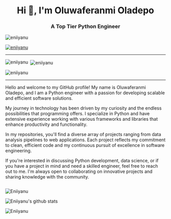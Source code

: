 <h1 align="center">Hi 👋, I'm Oluwaferanmi Oladepo</h1>
<h3 align="center">A Top Tier Python Engineer</h3>

<p align="left"> <img src="https://komarev.com/ghpvc/?username=eniiyanu&label=Profile%20views&color=0e75b6&style=flat" alt="eniiyanu" /> </p>

<p align="left"> <a href="https://github.com/ryo-ma/github-profile-trophy"><img src="https://github-profile-trophy.vercel.app/?username=eniiyanu&theme=onedark" alt="eniiyanu" /></a> </p>

---

<p><img align="left" src="https://github-readme-stats.vercel.app/api/top-langs?username=eniiyanu&show_icons=true&locale=en&layout=compact&theme=onedark" alt="eniiyanu" /></p>

<p>&nbsp;<img align="center" src="https://github-readme-stats.vercel.app/api?username=eniiyanu&show_icons=true&locale=en&theme=onedark" alt="eniiyanu" /></p>

<p><img align="center" src="https://github-readme-streak-stats.herokuapp.com/?user=eniiyanu&theme=onedark" alt="eniiyanu" /></p>

---

Hello and welcome to my GitHub profile! My name is Oluwaferanmi Oladepo, and I am a Python engineer with a passion for developing scalable and efficient software solutions.

My journey in technology has been driven by my curiosity and the endless possibilities that programming offers. I specialize in Python and have extensive experience working with various frameworks and libraries that enhance productivity and functionality.

In my repositories, you'll find a diverse array of projects ranging from data analysis pipelines to web applications. Each project reflects my commitment to clean, efficient code and my continuous pursuit of excellence in software engineering.

If you're interested in discussing Python development, data science, or if you have a project in mind and need a skilled engineer, feel free to reach out to me. I'm always open to collaborating on innovative projects and sharing knowledge with the community.

<p align="left"> <img src="https://komarev.com/ghpvc/?username=eniiyanu&label=Profile%20views&color=0e75b6&style=flat" alt="" /> </p>



<p><img align="left" src="https://github-readme-stats.vercel.app/api/top-langs?username=Eniiyanu&show_icons=true&locale=en&theme=gruvbox&layout=compact" alt="Eniiyanu" /></p>

<br clear="left"/>

![Eniiyanu's github stats](https://github-readme-stats.vercel.app/api?username=Eniiyanu&show_icons=true&theme=gruvbox)


<p><img align="left" src="https://github-readme-streak-stats.herokuapp.com/?user=Eniiyanu&theme=gruvbox" alt="Eniiyanu" /></p>

<p align="left"> <a href="https://github.com/ryo-ma/github-profile-trophy"><img src="https://github-profile-trophy.vercel.app/?username=Eniiyanu&theme=gruvbox" alt = "" /></a> </p>

